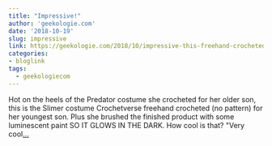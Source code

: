 ```yaml
---
title: "Impressive!"
author: 'geekologie.com'
date: '2018-10-19'
slug: impressive
link: https://geekologie.com/2018/10/impressive-this-freehand-crocheted-slime.php
categories:
- bloglink
tags:
  - geekologiecom
---
```


Hot on the heels of the Predator costume she crocheted for her older son, this is the Slimer costume Crochetverse freehand crocheted (no pattern) for her youngest son. Plus she brushed the finished product with some luminescent paint SO IT GLOWS IN THE DARK. How cool is that? "Very cool[... <i class="fas fa-external-link-alt"></i>](https://geekologie.com/2018/10/impressive-this-freehand-crocheted-slime.php)

